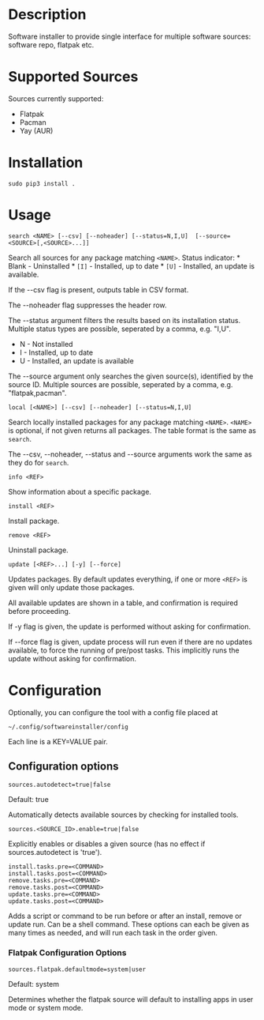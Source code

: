 # Description

Software installer to provide single interface for multiple software sources: software repo, flatpak etc.

# Supported Sources

Sources currently supported:
* Flatpak
* Pacman
* Yay (AUR)

# Installation

```
sudo pip3 install .
```

# Usage

```
search <NAME> [--csv] [--noheader] [--status=N,I,U]  [--source=<SOURCE>[,<SOURCE>...]]
```
Search all sources for any package matching `<NAME>`.
Status indicator:
	* Blank - Uninstalled
	* `[I]` - Installed, up to date
	* `[U]` - Installed, an update is available.

If the --csv flag is present, outputs table in CSV format.

The --noheader flag suppresses the header row.

The --status argument filters the results based on its installation status. Multiple status types are possible, seperated by a comma, e.g. "I,U".
* N - Not installed
* I - Installed, up to date
* U - Installed, an update is available

The --source argument only searches the given source(s), identified by the source ID. Multiple sources are possible, seperated by a comma, e.g. "flatpak,pacman".

```
local [<NAME>] [--csv] [--noheader] [--status=N,I,U]
```
Search locally installed packages for any package matching `<NAME>`. `<NAME>` is optional, if not given returns all packages. The table format is the same as `search`.

The --csv, --noheader, --status and --source arguments work the same as they do for `search`.

```
info <REF>
```
Show information about a specific package.

```
install <REF>
```
Install package.

```
remove <REF>
```
Uninstall package.

```
update [<REF>...] [-y] [--force]
```
Updates packages. By default updates everything, if one or more `<REF>` is given will only update those packages.

All available updates are shown in a table, and confirmation is required before proceeding.

If -y flag is given, the update is performed without asking for confirmation.

If --force flag is given, update process will run even if there are no updates available, to force the running of pre/post tasks. This implicitly runs the update without asking for confirmation.


# Configuration

Optionally, you can configure the tool with a config file placed at
```
~/.config/softwareinstaller/config
```

Each line is a KEY=VALUE pair.

## Configuration options

```
sources.autodetect=true|false
```

Default: true

Automatically detects available sources by checking for installed tools.


```
sources.<SOURCE_ID>.enable=true|false
```

Explicitly enables or disables a given source (has no effect if sources.autodetect is 'true').


```
install.tasks.pre=<COMMAND>
install.tasks.post=<COMMAND>
remove.tasks.pre=<COMMAND>
remove.tasks.post=<COMMAND>
update.tasks.pre=<COMMAND>
update.tasks.post=<COMMAND>
```

Adds a script or command to be run before or after an install, remove or update run. Can be a shell command. These options can each be given as many times as needed, and will run each task in the order given.

### Flatpak Configuration Options

```
sources.flatpak.defaultmode=system|user
```

Default: system

Determines whether the flatpak source will default to installing apps in user mode or system mode.
